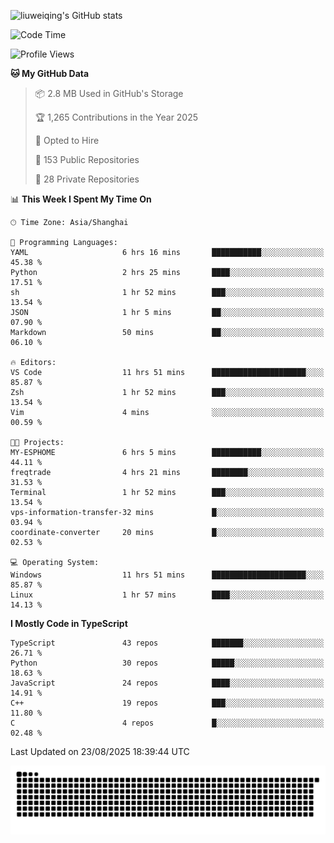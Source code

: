 ![liuweiqing's GitHub stats](https://github-readme-stats.vercel.app/api?username=14790897&show_icons=true&locale=cn&include_all_commits=true&count_private=true)

<!--START_SECTION:waka-->
![Code Time](http://img.shields.io/badge/Code%20Time-2%2C420%20hrs%2030%20mins-blue)

![Profile Views](http://img.shields.io/badge/Profile%20Views-4-blue)

**🐱 My GitHub Data** 

> 📦 2.8 MB Used in GitHub's Storage 
 > 
> 🏆 1,265 Contributions in the Year 2025
 > 
> 💼 Opted to Hire
 > 
> 📜 153 Public Repositories 
 > 
> 🔑 28 Private Repositories 
 > 
📊 **This Week I Spent My Time On** 

```text
🕑︎ Time Zone: Asia/Shanghai

💬 Programming Languages: 
YAML                     6 hrs 16 mins       ███████████░░░░░░░░░░░░░░   45.38 % 
Python                   2 hrs 25 mins       ████░░░░░░░░░░░░░░░░░░░░░   17.51 % 
sh                       1 hr 52 mins        ███░░░░░░░░░░░░░░░░░░░░░░   13.54 % 
JSON                     1 hr 5 mins         ██░░░░░░░░░░░░░░░░░░░░░░░   07.90 % 
Markdown                 50 mins             ██░░░░░░░░░░░░░░░░░░░░░░░   06.10 % 

🔥 Editors: 
VS Code                  11 hrs 51 mins      █████████████████████░░░░   85.87 % 
Zsh                      1 hr 52 mins        ███░░░░░░░░░░░░░░░░░░░░░░   13.54 % 
Vim                      4 mins              ░░░░░░░░░░░░░░░░░░░░░░░░░   00.59 % 

🐱‍💻 Projects: 
MY-ESPHOME               6 hrs 5 mins        ███████████░░░░░░░░░░░░░░   44.11 % 
freqtrade                4 hrs 21 mins       ████████░░░░░░░░░░░░░░░░░   31.53 % 
Terminal                 1 hr 52 mins        ███░░░░░░░░░░░░░░░░░░░░░░   13.54 % 
vps-information-transfer-32 mins             █░░░░░░░░░░░░░░░░░░░░░░░░   03.94 % 
coordinate-converter     20 mins             █░░░░░░░░░░░░░░░░░░░░░░░░   02.53 % 

💻 Operating System: 
Windows                  11 hrs 51 mins      █████████████████████░░░░   85.87 % 
Linux                    1 hr 57 mins        ████░░░░░░░░░░░░░░░░░░░░░   14.13 % 
```

**I Mostly Code in TypeScript** 

```text
TypeScript               43 repos            ███████░░░░░░░░░░░░░░░░░░   26.71 % 
Python                   30 repos            █████░░░░░░░░░░░░░░░░░░░░   18.63 % 
JavaScript               24 repos            ████░░░░░░░░░░░░░░░░░░░░░   14.91 % 
C++                      19 repos            ███░░░░░░░░░░░░░░░░░░░░░░   11.80 % 
C                        4 repos             █░░░░░░░░░░░░░░░░░░░░░░░░   02.48 % 
```




 Last Updated on 23/08/2025 18:39:44 UTC
<!--END_SECTION:waka-->

<picture>
  <source media="(prefers-color-scheme: dark)" srcset="https://raw.githubusercontent.com/14790897/14790897/output/github-contribution-grid-snake-dark.svg" />
  <source media="(prefers-color-scheme: light)" srcset="https://raw.githubusercontent.com/14790897/14790897/output/github-contribution-grid-snake.svg" />
  <img alt="github-snake" src="https://raw.githubusercontent.com/14790897/14790897/output/github-contribution-grid-snake.svg" />
</picture>
